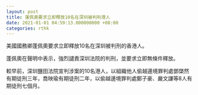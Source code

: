 ```yaml
---
layout: post
title: 蓬佩奧要求立即釋放10名在深圳被判刑港人
date: 2021-01-01 04:59:13.000000000 +08:00
categories: rthk
---
```


美國國務卿蓬佩奧要求立即釋放10名在深圳被判刑的香港人。

蓬佩奧在聲明中表示，強烈譴責深圳法院的判刑，並要求立即無條件釋放。

較早前，深圳鹽田法院宣判涉案的10名港人，以組織他人偷越邊境罪判處鄧棨然有期徒刑三年，喬映瑜有期徒刑二年，以偷越邊境罪判處鄭子豪、嚴文謙等8人有期徒刑七個月。
